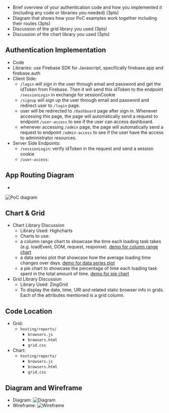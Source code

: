 -   Brief overview of your authentication code and how you implemented it (including any code or libraries you needed) (3pts)
-   Diagram that shows how your PoC examples work together including their routes (3pts)
-   Discussion of the grid library you used (3pts)
-   Discussion of the chart library you used (3pts)

## Authentication  Implementation
- Code
- Libraries: use Firebase SDK for Javascript, specifically firebase.app and firebase.auth 
- Client Side:
	- `/login` will sign in the user through email and password and get the idToken from Firebase. Then it will send this idToken to the endpoint `/sessionLogin` in exchange for sessionCookie
	- `/signup` will sign up the user through email and password and redirect user to `/login` page.
	- user will be redirected to `/dashboard` page after sign in. Whenever accessing this page, the page will automatically send a request to endpoint `/user-access` to see if the user can access dashboard.
	- whenever accessing `/admin` page, the page will automatically send a request to endpoint `/admin-access` to see if the user have the access to administrator resources.
- Server Side Endpoints:
	- `/sessionLogin`: verify idToken in the request and send a session cookie
	- `/user-access`:


## App Routing Diagram
-	
![PoC diagram](https://github.com/jis216/jis216.github.io/blob/master/demo_imgs/poc-diagram.jpg)

## Chart & Grid
- Chart Library Discussion
	- Library Used: Highcharts
	- Charts to use:
	- a column range chart to showcase the time each loading task takes (e.g. loadEvent, DOM, request, response). [demo for column range chart](https://www.highcharts.com/demo/columnrange/dark-unica)
	- a data series plot that showcase how the average loading time changes over days. [demo for data series plot](https://www.highcharts.com/demo/line-labels/dark-unica)
	- a pie chart to showcase the percentage of time each loading task spent in the total amount of time. [demo for pie chart](https://www.highcharts.com/demo/pie-legend/dark-unica)
- Grid Library Discussion
	- Library Used: ZingGrid
	- To display the date, time, URI and related static browser info in grids. Each of the attributes mentioned is a grid column.

## Code Location
- Grid: 
	- `hosting/reports/`
		- `browsers.js`
		- `browsers.html`
		- `grid.css`
- Chart:
	- `hosting/reports/`
		- `browsers.js`
		- `browsers.html`
		- `grid.css`
	
## Diagram and Wireframe
- Diagram:
![Diagram](https://github.com/jis216/jis216.github.io/blob/master/demo_imgs/diagram.png)
- Wireframe:
![Wireframe](https://github.com/jis216/jis216.github.io/blob/master/demo_imgs/wireframe.png)
<!--stackedit_data:
eyJoaXN0b3J5IjpbLTk5NDM5OTM1NSwtNjQ3NDg5NDUxLC0xOD
IxMTE5MzgzXX0=
-->